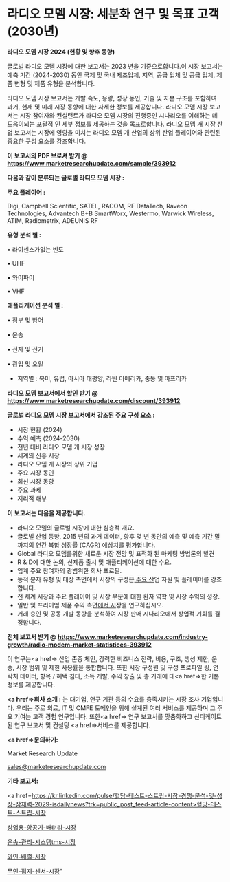 # 라디오 모뎀 시장: 세분화 연구 및 목표 고객(2030년)

<strong>라디오 모뎀 시장 2024 (현황 및 향후 동향)</strong>

글로벌 라디오 모뎀 시장에 대한 보고서는 2023 년을 기준으로합니다.이 시장 보고서는 예측 기간 (2024-2030) 동안 국제 및 국내 제조업체, 지역, 공급 업체 및 공급 업체, 제품 변형 및 제품 유형을 분석합니다.

라디오 모뎀 시장 보고서는 개발 속도, 용량, 성장 동인, 기술 및 자본 구조를 포함하여 과거, 현재 및 미래 시장 동향에 대한 자세한 정보를 제공합니다. 라디오 모뎀 시장 보고서는 시장 참여자와 컨설턴트가 라디오 모뎀 시장의 진행중인 시나리오를 이해하는 데 도움이되는 포괄적 인 세부 정보를 제공하는 것을 목표로합니다. 라디오 모뎀 개 시장 산업 보고서는 시장에 영향을 미치는 라디오 모뎀 개 산업의 상위 산업 플레이어와 관련된 중요한 구성 요소를 강조합니다.



<strong>이 보고서의 PDF 브로셔 받기 @ <a href=https://www.marketresearchupdate.com/sample/393912>https://www.marketresearchupdate.com/sample/393912</a></strong>



<strong>다음과 같이 분류되는 글로벌 라디오 모뎀 시장 :</strong>



<strong>주요 플레이어 :</strong>

Digi, Campbell Scientific, SATEL, RACOM, RF DataTech, Raveon Technologies, Advantech B+B SmartWorx, Westermo, Warwick Wireless, ATIM, Radiometrix, ADEUNIS RF



<strong>유형 분석 별 :</strong>

• 라이센스가없는 빈도

• UHF

• 와이파이

• VHF



<strong>애플리케이션 분석 별 :</strong>

• 정부 및 방어

• 운송

• 전자 및 전기

• 광업 및 오일

<ul>
  <li>지역별 : 북미, 유럽, 아시아 태평양, 라틴 아메리카, 중동 및 아프리카</li>
</ul>


<strong>라디오 모뎀 보고서에서 할인 받기 @ <a href=https://www.marketresearchupdate.com/discount/393912>https://www.marketresearchupdate.com/discount/393912</a></strong>



<strong>글로벌 라디오 모뎀 시장 보고서에서 강조된 주요 구성 요소 :</strong>
<ul>
  <li>시장 현황 (2024)</li>
  <li>수익 예측 (2024-2030)</li>
  <li>전년 대비 라디오 모뎀 개 시장 성장</li>
  <li>세계의 신흥 시장</li>
  <li>라디오 모뎀 개 시장의 상위 기업</li>
  <li>주요 시장 동인</li>
  <li>최신 시장 동향</li>
  <li>주요 과제</li>
  <li>지리적 해부</li>
</ul>


<strong>이 보고서는 다음을 제공합니다.</strong>
<ul>
  <li>라디오 모뎀의 글로벌 시장에 대한 심층적 개요.</li>
  <li>글로벌 산업 동향, 2015 년의 과거 데이터, 향후 몇 년 동안의 예측 및 예측 기간 말까지의 연간 복합 성장률 (CAGR) 예상치를 평가합니다.</li>
  <li>Global 라디오 모뎀를위한 새로운 시장 전망 및 표적화 된 마케팅 방법론의 발견</li>
  <li>R &amp; D에 대한 논의, 신제품 출시 및 애플리케이션에 대한 수요.</li>
  <li>업계 주요 참여자의 광범위한 회사 프로필.</li>
  <li>동적 분자 유형 및 대상 측면에서 시장의 구성은<a href=> 주요 산</a>업 자원 및 플레이어를 강조합니다.</li>
  <li>전 세계 시장과 주요 플레이어 및 시장 부문에 대한 환자 역학 및 시장 수익의 성장.</li>
  <li>일반 및 프리미엄 제품 수익 측면<a href=>에서 시</a>장을 연구하십시오.</li>
  <li>거래 승인 및 공동 개발 동향을 분석하여 시장 판매 시나리오에서 상업적 기회를 결정합니다.</li>
</ul>



<strong>전체 보고서 받기 @ <a href=https://www.marketresearchupdate.com/industry-growth/radio-modem-market-statistices-393912>https://www.marketresearchupdate.com/industry-growth/radio-modem-market-statistices-393912</a></strong>

이 연구는<a href=> 산업 존중</a> 체인, 강력한 비즈니스 전략, 비용, 구조, 생성 제한, 운송, 시장 범위 및 제한 사용률을 통합합니다. 또한 시장 구성원 및 구성 프로파일 링, 연락처 데이터, 항목 / 혜택 침대, 소득 개발, 수익 창출 및 총 거래에 대<a href=>한 기본 </a>정보를 제공합니다.



<strong><a href=>회사 소</a>개 :</strong>
는 대기업, 연구 기관 등의 수요를 충족시키는 시장 조사 기업입니다. 우리는 주로 의료, IT 및 CMFE 도메인을 위해 설계된 여러 서비스를 제공하며 그 주요 기여는 고객 경험 연구입니다. 또한<a href=> 연구 보</a>고서를 맞춤화하고 신디케이트 된 연구 보고서 및 컨설팅 <a href=>서비스</a>를 제공합니다.



<strong><a href=>문의하기:</a></strong>

Market Research Update

sales@marketresearchupdate.com



<strong>기타 보고서:</strong>

<a href=https://kr.linkedin.com/pulse/혈당-테스트-스트립-시장-경쟁-분석-및-성장-잠재력-2029-isdailynews?trk=public_post_feed-article-content>혈당-테스트-스트립-시장</a>

<a href=https://www.linkedin.com/pulse/상업용-항공기-배터리-시장-진입-전략-및-위험-평가2029년-trend-tracking-tips-360-analysis-immbf/>상업용-항공기-배터리-시장</a>

<a href=https://www.linkedin.com/pulse/운송-관리-시스템tms-시장-동향-및-성장-전망-market-matrix-musings-analysis-x13pf/>운송-관리-시스템tms-시장</a>

<a href=https://www.linkedin.com/pulse/와인-배럴-시장-동향-및-성장-전망-data-dive-diaries-24-analysis-dhxtf/>와인-배럴-시장</a>

<a href=https://www.linkedin.com/pulse/무인-접지-센서-시장-규모-및-성장-2023-consumer-connection-compendium-ana-n4g0c/>무인-접지-센서-시장</a>"

